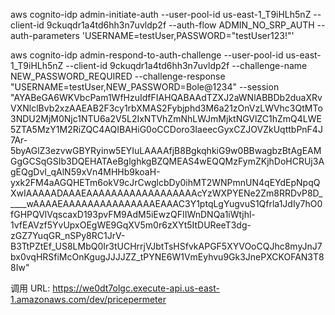 aws cognito-idp admin-initiate-auth --user-pool-id us-east-1_T9iHLh5nZ --client-id 9ckuqdr1a4td6hh3n7uvldp2f --auth-flow ADMIN_NO_SRP_AUTH --auth-parameters 'USERNAME=testUser,PASSWORD="testUser123!"'


aws cognito-idp admin-respond-to-auth-challenge --user-pool-id us-east-1_T9iHLh5nZ  --client-id 9ckuqdr1a4td6hh3n7uvldp2f --challenge-name NEW_PASSWORD_REQUIRED --challenge-response "USERNAME=testUser,NEW_PASSWORD=Bole@1234" --session "AYABeGA6WKVbcPam1WfHzuIdfFIAHQABAAdTZXJ2aWNlABBDb2duaXRvVXNlclBvb2xzAAEAB2F3cy1rbXMAS2Fybjphd3M6a21zOnVzLWVhc3QtMTo3NDU2MjM0Njc1NTU6a2V5L2IxNTVhZmNhLWJmMjktNGVlZC1hZmQ4LWE5ZTA5MzY1M2RiZQC4AQIBAHiG0oCCDoro3IaeecGyxCZJOVZkUqttbPnF4J7Ar-5byAGlZ3ezvwGBYRyinw5EYIuLAAAAfjB8BgkqhkiG9w0BBwagbzBtAgEAMGgGCSqGSIb3DQEHATAeBglghkgBZQMEAS4wEQQMzFymZKjhDoHCRUj3AgEQgDvI_qAlN59xVn4MHHb9koaH-yxk2FM4aAGQHETm6okV9cJrCwglcbDy0ihMT2WNPmnUN4qEYdEpNpqQXwIAAAAADAAAEAAAAAAAAAAAAAAAAAAcYzWXPYENe2Zm8RRDvP8D_____wAAAAEAAAAAAAAAAAAAAAEAAAC3Y1ptqLgYugvuS1Qfrla1JdIy7hO0fGHPQVlVqscaxD193pvFM9AdM5iEwzQFIIWnDNQa1iWtjhl-1vfEAVzf5YvUpxOEgWE9GqXV5m0r6zXYt5ItDUReeT3dg-zGZ7YuqGR_nSPy8RC1JrV-B3TtPZtEf_US8LMbQ0Ir3tUCHrrjVJbtTsHSfvkAPGF5XYVOoCQJhc8myJnJ7bx0vqHRSfiMcOnKgugJJJJZZ_tPYNE6W1VmEyhvu9Gk3JnePXCKOFAN3T88Iw"


调用 URL: https://we0dt7olgc.execute-api.us-east-1.amazonaws.com/dev/pricepermeter

